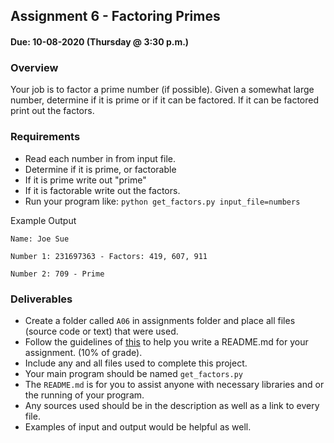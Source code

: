 ## Assignment 6 - Factoring Primes
#### Due: 10-08-2020 (Thursday @ 3:30 p.m.)

### Overview

Your job is to factor a prime number (if possible). Given a somewhat large number, determine if it is prime or if it can be factored. If it can be factored print out the factors.

### Requirements

- Read each number in from input file.
- Determine if it is prime, or factorable
- If it is prime write out "prime"
- If it is factorable write out the factors.
- Run your program like: `python get_factors.py input_file=numbers`

Example Output
```
Name: Joe Sue

Number 1: 231697363 - Factors: 419, 607, 911

Number 2: 709 - Prime
```

### Deliverables

- Create a folder called `A06` in assignments folder and place all files (source code or text) that were used.
- Follow the guidelines of [this](../../Resources/02-Readmees/README.md) to help you write a README.md for your assignment. (10% of grade).
- Include any and all files used to complete this project. 
- Your main program should be named `get_factors.py`
- The `README.md` is for you to assist anyone with necessary libraries and or the running of your program. 
- Any sources used should be in the description as well as a link to every file. 
- Examples of input and output would be helpful as well.


